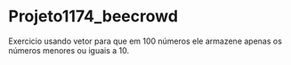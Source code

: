 # Projeto1174_beecrowd
Exercicio usando vetor para que em 100 números ele armazene apenas os números menores ou iguais a 10.
